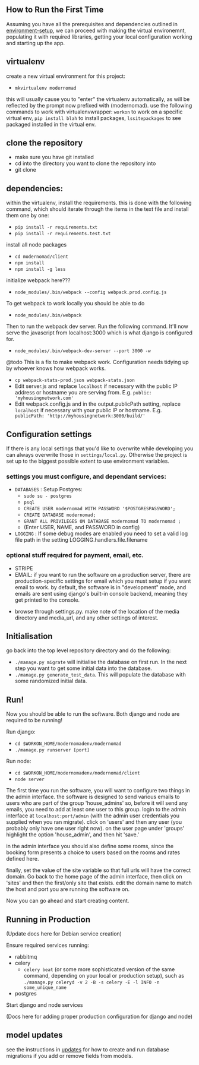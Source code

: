 ## How to Run the First Time

Assuming you have all the prerequisites and dependencies outlined in [environment-setup](environment-setup.md), we can proceed with making the virtual environemnt, populating it with required libraries, getting your local configuration working and starting up the app.

## virtualenv
create a new virtual environment for this project:
- `mkvirtualenv modernomad`

this will usually cause you to "enter" the virtualenv automatically, as will be reflected by the prompt now prefixed with (modernomad). use the following commands to work with virtualenvwrapper: `workon` to work on a specific virtual env, `pip install blah` to install packages, `lssitepackages` to see packaged installed in the virtual env.

## clone the repository

- make sure you have git installed
- cd into the directory you want to clone the repository into
- git clone

## dependencies:
within the virtualenv, install the requirements. this is done with the following command, which should iterate through the items in the text file and install them one by one:
- `pip install -r requirements.txt`
- `pip install -r requirements.test.txt`

install all node packages
- `cd modernomad/client`
- `npm install`
- `npm install -g less`

initialize webpack here???
- `node_modules/.bin/webpack --config webpack.prod.config.js`

To get webpack to work locally you should be able to do
- `node_modules/.bin/webpack`

Then to run the webpack dev server. Run the following command.
It'll now serve the javascript from localhost:3000 which is what django is
configured for.
- `node_modules/.bin/webpack-dev-server --port 3000 -w`

@todo This is a fix to make webpack work. Configuration needs tidying up by whoever knows how webpack works.
- `cp webpack-stats-prod.json webpack-stats.json`
- Edit server.js and replace `localhost` if necessary with the public IP address or hostname you are serving from. E.g. `public: 'myhousingnetwork.com'`
- Edit webpack.config.js and in the output.publicPath setting, replace `localhost` if necessary with your public IP or hostname. E.g. ` publicPath: 'http://myhousingnetwork:3000/build/'`


## Configuration settings
If there is any local settings that you'd like to overwrite while developing you can always overwrite those in `settings/local.py`. Otherwise the project is set up to the biggest possible extent to use environment variables.

### settings you must configure, and dependant services:

* `DATABASES`  : Setup Postgres:
  * `sudo su - postgres`
  * `psql`
  * `CREATE USER modernomad WITH PASSWORD '$POSTGRESPASSWORD';`
  * `CREATE DATABASE modernomad;`
  * `GRANT ALL PRIVILEGES ON DATABASE modernomad TO modernomad ;`
  * (Enter USER, NAME, and PASSWORD in config)
* `LOGGING` : If some debug modes are enabled you need to set a valid log file path in the setting LOGGING.handlers.file.filename

### optional stuff required for payment, email, etc.

* STRIPE
* EMAIL: if you want to run the software on a production server, there are production-specific settings for email which you must setup if you want email to work. by default, the software is in "development" mode, and emails are sent using django's built-in console backend, meaning they get printed to the console.

- browse through settings.py. make note of the location of the media directory and media_url, and any other settings of interest.

## Initialisation

go back into the top level repository directory and do the following:

- `./manage.py migrate` will initialise the database on first run. In the next step you want to get some initial data into the database.
- `./manage.py generate_test_data`. This will populate the database with some randomized initial data.

## Run!

Now you should be able to run the software. Both django and node are required to be running!

Run django:

- `cd $WORKON_HOME/modernomadenv/modernomad`
- `./manage.py runserver [port]`

Run node:

- `cd $WORKON_HOME/modernomadenv/modernomad/client`
- `node server`


The first time you run the software, you will want to configure two things in the admin interface. the software is designed to send various emails to users who are part of the group 'house_admins' so, before it will send any emails, you need to add at least one user to this group. login to the admin interface at `localhost:port/admin` (with the admin user credentials you supplied when you ran migrate). click on 'users' and then any user (you probably only have one user right now). on the user page under 'groups' highlight the option 'house_admin', and then hit 'save.'

in the admin interface you should also define some rooms, since the booking form presents a choice to users based on the rooms and rates defined here.

finally, set the value of the site variable so that full urls will have the correct domain. Go back to the home page of the admin interface, then click on 'sites' and then the first/only site that exists. edit the domain name to match the host and port you are running the software on.

Now you can go ahead and start creating content.

## Running in Production

(Update docs here for Debian service creation)

Ensure required services running:

- rabbitmq
- celery
   - `celery beat` (or some
  more sophisticated version of the same command, depending on your local or
  production setup), such as `./manage.py celeryd -v 2 -B -s celery -E -l INFO -n some_unique_name`
- postgres

Start django and node services

(Docs here for adding proper production configuration for django and node)

## model updates
see the instructions in [updates](updates.md) for how to create and run database migrations if you add or remove fields from models.




